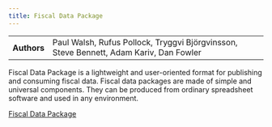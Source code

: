 ```yaml
---
title: Fiscal Data Package
---
```


<table>
  <tr>
    <th>Authors</th>
    <td>Paul Walsh, Rufus Pollock, Tryggvi Björgvinsson, Steve Bennett, Adam Kariv, Dan Fowler</td>
  </tr>
</table>

Fiscal Data Package is a lightweight and user-oriented format for publishing and consuming fiscal data. Fiscal data packages are made of simple and universal components. They can be produced from ordinary spreadsheet software and used in any environment.

[Fiscal Data Package](https://fiscal.datapackage.org)
